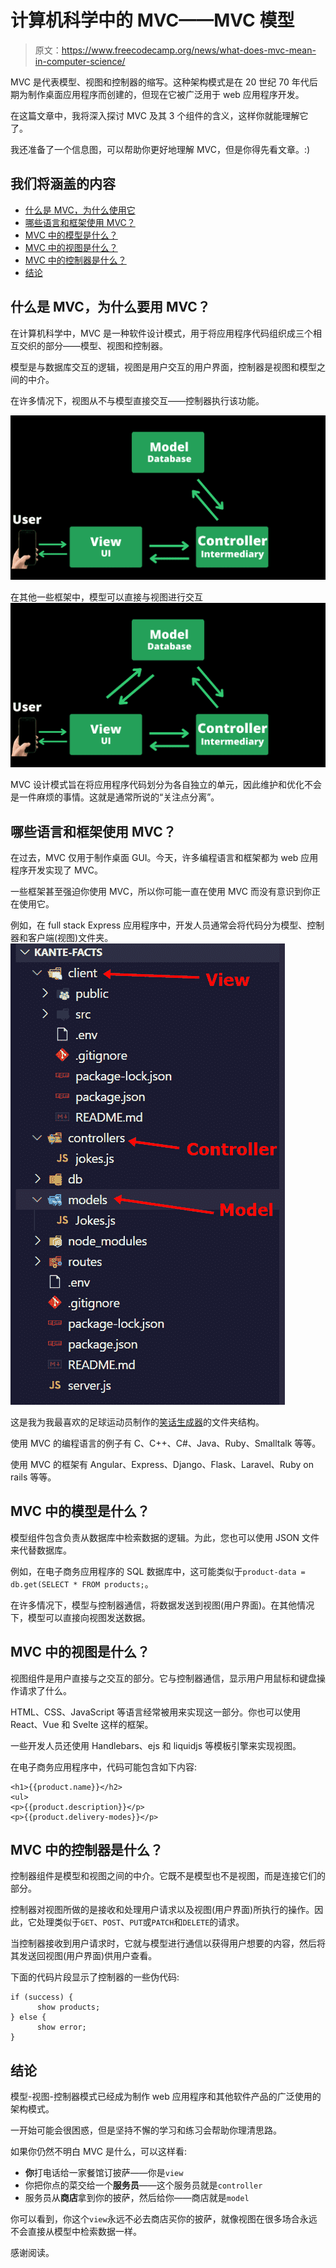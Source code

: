 # 计算机科学中的 MVC——MVC 模型

> 原文：<https://www.freecodecamp.org/news/what-does-mvc-mean-in-computer-science/>

MVC 是代表模型、视图和控制器的缩写。这种架构模式是在 20 世纪 70 年代后期为制作桌面应用程序而创建的，但现在它被广泛用于 web 应用程序开发。

在这篇文章中，我将深入探讨 MVC 及其 3 个组件的含义，这样你就能理解它了。

我还准备了一个信息图，可以帮助你更好地理解 MVC，但是你得先看文章。:)

## 我们将涵盖的内容

*   [什么是 MVC，为什么使用它](#whatismvcandwhyisitused)
*   [哪些语言和框架使用 MVC？](#whichlanguagesandframeworksusemvc)
*   [MVC 中的模型是什么？](#whatisthemodelinmvc)
*   [MVC 中的视图是什么？](#whatistheviewinmvc)
*   [MVC 中的控制器是什么？](#whatisthecontrollerinmvc)
*   [结论](#conclusion)

## 什么是 MVC，为什么要用 MVC？

在计算机科学中，MVC 是一种软件设计模式，用于将应用程序代码组织成三个相互交织的部分——模型、视图和控制器。

模型是与数据库交互的逻辑，视图是用户交互的用户界面，控制器是视图和模型之间的中介。

在许多情况下，视图从不与模型直接交互——控制器执行该功能。

![mvc1](img/4e70d2de1122f450eb90ff4b5157cfd6.png)

在其他一些框架中，模型可以直接与视图进行交互
![Copy-of-mvc2](img/79a0cfb13f8a174e5152adbede0de005.png)

MVC 设计模式旨在将应用程序代码划分为各自独立的单元，因此维护和优化不会是一件麻烦的事情。这就是通常所说的“关注点分离”。

## 哪些语言和框架使用 MVC？

在过去，MVC 仅用于制作桌面 GUI。今天，许多编程语言和框架都为 web 应用程序开发实现了 MVC。

一些框架甚至强迫你使用 MVC，所以你可能一直在使用 MVC 而没有意识到你正在使用它。

例如，在 full stack Express 应用程序中，开发人员通常会将代码分为模型、控制器和客户端(视图)文件夹。
![Annotation-2022-06-20-103520](img/0c7f73d2745c271da7d50b8a85325294.png)

这是我为我最喜欢的足球运动员制作的[笑话生成器](https://blooming-reef-46396.herokuapp.com/)的文件夹结构。

使用 MVC 的编程语言的例子有 C、C++、C#、Java、Ruby、Smalltalk 等等。

使用 MVC 的框架有 Angular、Express、Django、Flask、Laravel、Ruby on rails 等等。

## MVC 中的模型是什么？

模型组件包含负责从数据库中检索数据的逻辑。为此，您也可以使用 JSON 文件来代替数据库。

例如，在电子商务应用程序的 SQL 数据库中，这可能类似于`product-data = db.get(SELECT * FROM products;`。

在许多情况下，模型与控制器通信，将数据发送到视图(用户界面)。在其他情况下，模型可以直接向视图发送数据。

## MVC 中的视图是什么？

视图组件是用户直接与之交互的部分。它与控制器通信，显示用户用鼠标和键盘操作请求了什么。

HTML、CSS、JavaScript 等语言经常被用来实现这一部分。你也可以使用 React、Vue 和 Svelte 这样的框架。

一些开发人员还使用 Handlebars、ejs 和 liquidjs 等模板引擎来实现视图。

在电子商务应用程序中，代码可能包含如下内容:

```
<h1>{{product.name}}</h2>
<ul>
<p>{{product.description}}</p>
<p>{{product.delivery-modes}}</p> 
```

## MVC 中的控制器是什么？

控制器组件是模型和视图之间的中介。它既不是模型也不是视图，而是连接它们的部分。

控制器对视图所做的是接收和处理用户请求以及视图(用户界面)所执行的操作。因此，它处理类似于`GET`、`POST`、`PUT`或`PATCH`和`DELETE`的请求。

当控制器接收到用户请求时，它就与模型进行通信以获得用户想要的内容，然后将其发送回视图(用户界面)供用户查看。

下面的代码片段显示了控制器的一些伪代码:

```
if (success) {
      show products;
} else {
      show error;
} 
```

## 结论

模型-视图-控制器模式已经成为制作 web 应用程序和其他软件产品的广泛使用的架构模式。

一开始可能会很困惑，但是坚持不懈的学习和练习会帮助你理清思路。

如果你仍然不明白 MVC 是什么，可以这样看:

*   **你**打电话给一家餐馆订披萨——你是`view`
*   你把你点的菜交给一个**服务员**——这个服务员就是`controller`
*   服务员从**商店**拿到你的披萨，然后给你——商店就是`model`

你可以看到，你这个`view`永远不必去商店买你的披萨，就像视图在很多场合永远不会直接从模型中检索数据一样。

感谢阅读。